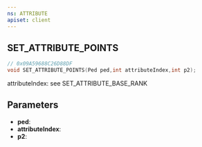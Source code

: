 ```yaml
---
ns: ATTRIBUTE
apiset: client
---
```

## SET_ATTRIBUTE_POINTS

```c
// 0x09A59688C26D88DF
void SET_ATTRIBUTE_POINTS(Ped ped,int attributeIndex,int p2);
```

attributeIndex: see SET_ATTRIBUTE_BASE_RANK

## Parameters
* **ped**:
* **attributeIndex**:
* **p2**:



